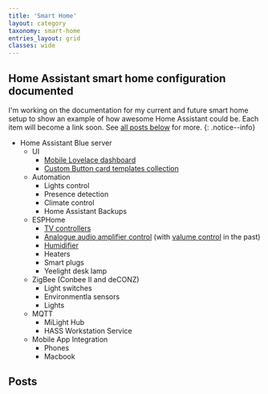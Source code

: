 ```yaml
---
title: 'Smart Home'
layout: category
taxonomy: smart-home
entries_layout: grid
classes: wide
---
```

## Home Assistant smart home configuration documented

I'm working on the documentation for my current and future smart home setup to show an example of how awesome Home Assistant could be. Each item will become a link soon. See [all posts below](#posts) for more.
{: .notice--info}

* Home Assistant Blue server
    * UI
      * [Mobile Lovelace dashboard](/smart-home/home-assistant-mobole-lovelace-dashboard-example.html)
      * [Custom Button card templates collection](/smart-home/custom-button-card-templates)
    * Automation
      * Lights control
      * Presence detection
      * Climate control
      * Home Assistant Backups
    * ESPHome
      * [TV controllers](/smart-home/building-wifi-ir-remote-control-for-any-tv-with-esp8266-and-esphome.html)
      * [Analogue audio amplifier control](/smart-home/diy-smart-appliance-adding-wifi-to-common-sound-amplifier.html) (with [valume control](/smart-home/using-stepper-motor-to-control-amplifier-volume-knob-with-esp8266-and-esphome.html) in the past)
      * [Humidifier](/smart-home/how-to-make-wifi-enabled-smart-humidifier-from-a-regular-one.html)
      * Heaters
      * Smart plugs
      * Yeelight desk lamp
    * ZigBee (Conbee II and deCONZ)
      * Light switches
      * Environmentla sensors
      * Lights
    * MQTT
      * MiLight Hub
      * HASS Workstation Service
    * Mobile App Integration
      * Phones
      * Macbook

## Posts